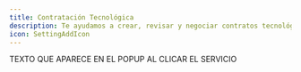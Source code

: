 ```yaml
---
title: Contratación Tecnológica
description: Te ayudamos a crear, revisar y negociar contratos tecnológicos y comerciales clave para tu negocio, protegiendo tus intereses sin perder agilidad.
icon: SettingAddIcon
---
```


TEXTO QUE APARECE EN EL POPUP AL CLICAR EL SERVICIO